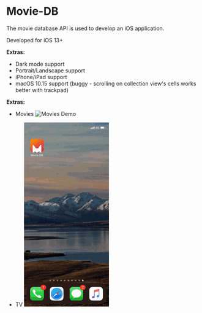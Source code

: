 # Movie-DB
The movie database API is used to develop an iOS application.

Developed for iOS 13+

<b>Extras:</b>
- Dark mode support
- Portrait/Landscape support
- iPhone/iPad support
- macOS 10.15 support (buggy - scrolling on collection view's cells works better with trackpad)


<b>Extras:</b>
- Movies
![Movies Demo](Demo/movies.gif)

- TV
![TV Demo](Demo/tv.gif)

